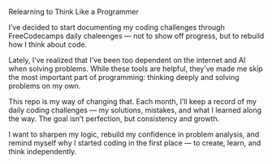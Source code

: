 Relearning to Think Like a Programmer

I’ve decided to start documenting my  coding challenges through FreeCodecamps daily chaleenges — not to show off progress, but to rebuild how I think about code.

Lately, I’ve realized that I’ve been too dependent on the internet and AI when solving problems. While these tools are helpful, they’ve made me skip the most important part of programming: thinking deeply and solving problems on my own.

This repo is my way of changing that. Each month, I’ll keep a record of my daily coding challenges — my solutions, mistakes, and what I learned along the way. The goal isn’t perfection, but consistency and growth.

I want to sharpen my logic, rebuild my confidence in problem analysis, and remind myself why I started coding in the first place — to create, learn, and think independently.